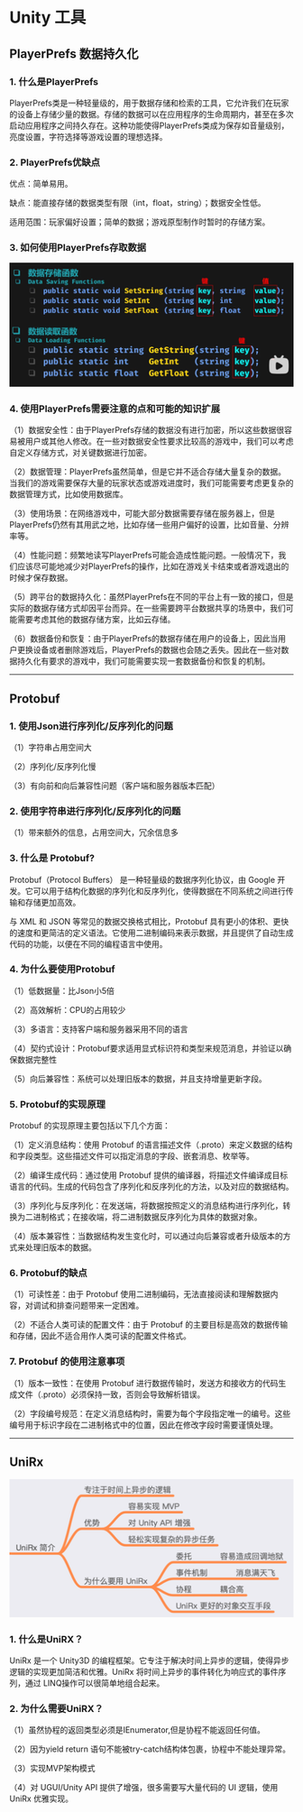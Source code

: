 # Unity 工具

## PlayerPrefs 数据持久化

### 1. 什么是PlayerPrefs
PlayerPrefs类是一种轻量级的，用于数据存储和检索的工具，它允许我们在玩家的设备上存储少量的数据。存储的数据可以在应用程序的生命周期内，甚至在多次启动应用程序之间持久存在。这种功能使得PlayerPrefs类成为保存如音量级别，亮度设置，字符选择等游戏设置的理想选择。

### 2. PlayerPrefs优缺点
优点：简单易用。

缺点：能直接存储的数据类型有限（int，float，string）；数据安全性低。

适用范围：玩家偏好设置；简单的数据；游戏原型制作时暂时的存储方案。

### 3. 如何使用PlayerPrefs存取数据

![alt text](image-3.png)

### 4. 使用PlayerPrefs需要注意的点和可能的知识扩展 

（1）数据安全性：由于PlayerPrefs存储的数据没有进行加密，所以这些数据很容易被用户或其他人修改。在一些对数据安全性要求比较高的游戏中，我们可以考虑自定义存储方式，对关键数据进行加密。

（2）数据管理：PlayerPrefs虽然简单，但是它并不适合存储大量复杂的数据。当我们的游戏需要保存大量的玩家状态或游戏进度时，我们可能需要考虑更复杂的数据管理方式，比如使用数据库。

（3）使用场景：在网络游戏中，可能大部分数据需要存储在服务器上，但是PlayerPrefs仍然有其用武之地，比如存储一些用户偏好的设置，比如音量、分辨率等。

（4）性能问题：频繁地读写PlayerPrefs可能会造成性能问题。一般情况下，我们应该尽可能地减少对PlayerPrefs的操作，比如在游戏关卡结束或者游戏退出的时候才保存数据。

（5）跨平台的数据持久化：虽然PlayerPrefs在不同的平台上有一致的接口，但是实际的数据存储方式却因平台而异。在一些需要跨平台数据共享的场景中，我们可能需要考虑其他的数据存储方案，比如云存储。

（6）数据备份和恢复：由于PlayerPrefs的数据存储在用户的设备上，因此当用户更换设备或者删除游戏后，PlayerPrefs的数据也会随之丢失。因此在一些对数据持久化有要求的游戏中，我们可能需要实现一套数据备份和恢复的机制。


-------------------------------

## Protobuf

### 1. 使用Json进行序列化/反序列化的问题
（1）字符串占用空间大

（2）序列化/反序列化慢

（3）有向前和向后兼容性问题（客户端和服务器版本匹配）

### 2. 使用字符串进行序列化/反序列化的问题
（1）带来额外的信息，占用空间大，冗余信息多

### 3. 什么是 Protobuf?
Protobuf（Protocol Buffers） 是一种轻量级的数据序列化协议，由 Google 开发。它可以用于结构化数据的序列化和反序列化，使得数据在不同系统之间进行传输和存储更加高效。

与 XML 和 JSON 等常见的数据交换格式相比，Protobuf 具有更小的体积、更快的速度和更简洁的定义语法。它使用二进制编码来表示数据，并且提供了自动生成代码的功能，以便在不同的编程语言中使用。

### 4. 为什么要使用Protobuf
（1）低数据量：比Json小5倍

（2）高效解析：CPU的占用较少

（3）多语言：支持客户端和服务器采用不同的语言

（4）契约式设计：Protobuf要求适用显式标识符和类型来规范消息，并验证以确保数据完整性

（5）向后兼容性：系统可以处理旧版本的数据，并且支持增量更新字段。     

### 5. Protobuf的实现原理
Protobuf 的实现原理主要包括以下几个方面：

（1）定义消息结构：使用 Protobuf 的语言描述文件（.proto）来定义数据的结构和字段类型。这些描述文件可以指定消息的字段、嵌套消息、枚举等。     
  
（2）编译生成代码：通过使用 Protobuf 提供的编译器，将描述文件编译成目标语言的代码。生成的代码包含了序列化和反序列化的方法，以及对应的数据结构。     

（3）序列化与反序列化：在发送端，将数据按照定义的消息结构进行序列化，转换为二进制格式；在接收端，将二进制数据反序列化为具体的数据对象。     
  
（4）版本兼容性：当数据结构发生变化时，可以通过向后兼容或者升级版本的方式来处理旧版本的数据。     

### 6. Protobuf的缺点
（1）可读性差：由于 Protobuf 使用二进制编码，无法直接阅读和理解数据内容，对调试和排查问题带来一定困难。     

（2）不适合人类可读的配置文件：由于 Protobuf 的主要目标是高效的数据传输和存储，因此不适合用作人类可读的配置文件格式。     

### 7. Protobuf 的使用注意事项
（1）版本一致性：在使用 Protobuf 进行数据传输时，发送方和接收方的代码生成文件（.proto）必须保持一致，否则会导致解析错误。     
  
（2）字段编号规范：在定义消息结构时，需要为每个字段指定唯一的编号。这些编号用于标识字段在二进制格式中的位置，因此在修改字段时需要谨慎处理。     

-------------------------------

## UniRx
![alt text](image-2.png)
### 1. 什么是UniRX？

UniRx 是一个 Unity3D 的编程框架。它专注于解决时间上异步的逻辑，使得异步逻辑的实现更加简洁和优雅。UniRx 将时间上异步的事件转化为响应式的事件序列，通过 LINQ操作可以很简单地组合起来。


### 2. 为什么需要UniRX？

（1）虽然协程的返回类型必须是IEnumerator,但是协程不能返回任何值。

（2）因为yield return 语句不能被try-catch结构体包裹，协程中不能处理异常。

（3）实现MVP架构模式

（4）对 UGUI/Unity API 提供了增强，很多需要写大量代码的 UI 逻辑，使用 UniRx 优雅实现。

###